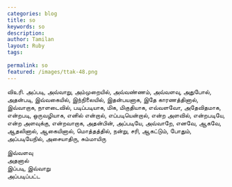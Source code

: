 ```yaml
---
categories: blog
title: so
keywords: so
description: 
author: Tamilan
layout: Ruby
tags: 
 
permalink: so
featured: /images/ttak-48.png
---
```

  
விஉரி. அப்படி, அவ்வாறு, அம்முறையில், அவ்வண்ணம், அவ்வளவு, அதுபோல், அதன்படி, இவ்வகையில், இந்நிலையில், இதன்பயனாக, இதே காரணத்தினால், இவ்வாறாக, நாளடைவில், படிப்படியாக, மிக, மிகுதியாக, எவ்வளவோ, அதேவிதமாக, என்றபடி, ஒருவழியாக, எனில் என்றால், எப்படியென்றால், என்ற அளவில், என்றபடியே, என்ற அளவுக்கு, என்றவாறாக, அதன்பின், அப்படியே, அவ்வாறே, எனவே, ஆகவே, ஆதலினால், ஆகையினால், மொத்தத்தில், நன்று, சரி, ஆகட்டும், போதும், அப்படியேநில், அசையாதிரு, சும்மாயிரு  
  
இவ்வளவு  
அதனால்  
இப்படி, இவ்வாறு  
அப்படிப்பட்ட